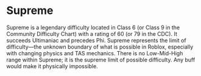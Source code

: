 # Supreme

Supreme is a legendary difficulty located in Class 6 (or Class 9 in the Community Difficulty Chart) with a rating of 60 (or 79 in the CDC). It succeeds Ultimaniac and precedes Phi. Supreme represents the limit of difficulty—the unknown boundary of what is possible in Roblox, especially with changing physics and TAS mechanics. There is no Low-Mid-High range within Supreme; it is the supreme limit of possible difficulty. Any buff would make it physically impossible.
